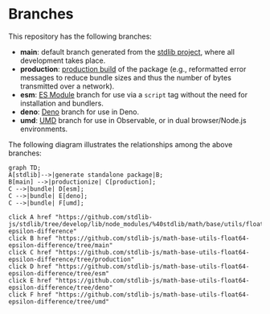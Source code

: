 <!--

@license Apache-2.0

Copyright (c) 2022 The Stdlib Authors.

Licensed under the Apache License, Version 2.0 (the "License");
you may not use this file except in compliance with the License.
You may obtain a copy of the License at

    http://www.apache.org/licenses/LICENSE-2.0

Unless required by applicable law or agreed to in writing, software
distributed under the License is distributed on an "AS IS" BASIS,
WITHOUT WARRANTIES OR CONDITIONS OF ANY KIND, either express or implied.
See the License for the specific language governing permissions and
limitations under the License.

-->

# Branches

This repository has the following branches:

-   **main**: default branch generated from the [stdlib project][stdlib-url], where all development takes place.
-   **production**: [production build][production-url] of the package (e.g., reformatted error messages to reduce bundle sizes and thus the number of bytes transmitted over a network).
-   **esm**: [ES Module][esm-url] branch for use via a `script` tag without the need for installation and bundlers.
-   **deno**: [Deno][deno-url] branch for use in Deno.
-   **umd**: [UMD][umd-url] branch for use in Observable, or in dual browser/Node.js environments.

The following diagram illustrates the relationships among the above branches:

```mermaid
graph TD;
A[stdlib]-->|generate standalone package|B;
B[main] -->|productionize| C[production];
C -->|bundle| D[esm];
C -->|bundle| E[deno];
C -->|bundle| F[umd];

click A href "https://github.com/stdlib-js/stdlib/tree/develop/lib/node_modules/%40stdlib/math/base/utils/float64-epsilon-difference"
click B href "https://github.com/stdlib-js/math-base-utils-float64-epsilon-difference/tree/main"
click C href "https://github.com/stdlib-js/math-base-utils-float64-epsilon-difference/tree/production"
click D href "https://github.com/stdlib-js/math-base-utils-float64-epsilon-difference/tree/esm"
click E href "https://github.com/stdlib-js/math-base-utils-float64-epsilon-difference/tree/deno"
click F href "https://github.com/stdlib-js/math-base-utils-float64-epsilon-difference/tree/umd"
```

[stdlib-url]: https://github.com/stdlib-js/stdlib/tree/develop/lib/node_modules/%40stdlib/math/base/utils/float64-epsilon-difference
[production-url]: https://github.com/stdlib-js/math-base-utils-float64-epsilon-difference/tree/production
[deno-url]: https://github.com/stdlib-js/math-base-utils-float64-epsilon-difference/tree/deno
[umd-url]: https://github.com/stdlib-js/math-base-utils-float64-epsilon-difference/tree/umd
[esm-url]: https://github.com/stdlib-js/math-base-utils-float64-epsilon-difference/tree/esm